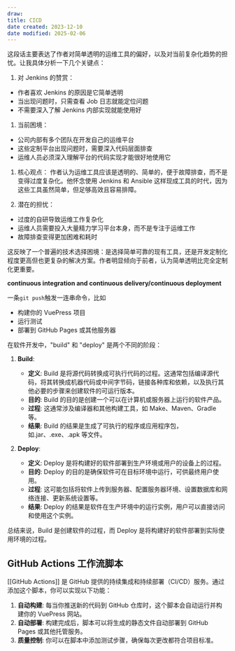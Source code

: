 ```yaml
---
draw:
title: CICD
date created: 2023-12-10
date modified: 2025-02-06
---
```


这段话主要表达了作者对简单透明的运维工具的偏好，以及对当前复杂化趋势的担忧。让我具体分析一下几个关键点：

1. 对 Jenkins 的赞赏：
- 作者喜欢 Jenkins 的原因是它简单透明
- 当出现问题时，只需查看 Job 日志就能定位问题
- 不需要深入了解 Jenkins 内部实现就能使用好

1. 当前困境：
- 公司内部有多个团队在开发自己的运维平台
- 这些定制平台出现问题时，需要深入代码层面排查
- 运维人员必须深入理解平台的代码实现才能很好地使用它

1. 核心观点：
作者认为运维工具应该是透明的、简单的，便于故障排查，而不是变得过度复杂化。他怀念使用 Jenkins 和 Ansible 这样现成工具的时代，因为这些工具虽然简单，但足够高效且容易排障。

2. 潜在的担忧：
- 过度的自研导致运维工作复杂化
- 运维人员需要投入大量精力学习平台本身，而不是专注于运维工作
- 故障排查变得更加困难和耗时

这反映了一个普遍的技术选择困境：是选择简单可靠的现有工具，还是开发定制化程度更高但也更复杂的解决方案。作者明显倾向于前者，认为简单透明比完全定制化更重要。

**continuous integration and continuous delivery/continuous deployment**

一条`git push`触发一连串命令，比如

- 构建你的 VuePress 项目
- 运行测试
- 部署到 GitHub Pages 或其他服务器

在软件开发中，"build" 和 "deploy" 是两个不同的阶段：

1. **Build**:
   - **定义**: Build 是将源代码转换成可执行代码的过程。这通常包括编译源代码，将其转换成机器代码或中间字节码，链接各种库和依赖，以及执行其他必要的步骤来创建软件的可运行版本。
   - **目的**: Build 的目的是创建一个可以在计算机或服务器上运行的软件产品。
   - **过程**: 这通常涉及编译器和其他构建工具，如 Make、Maven、Gradle 等。
   - **结果**: Build 的结果是生成了可执行的程序或应用程序包，如.jar、.exe、.apk 等文件。

2. **Deploy**:
   - **定义**: Deploy 是将构建好的软件部署到生产环境或用户的设备上的过程。
   - **目的**: Deploy 的目的是确保软件可在目标环境中运行，可供最终用户使用。
   - **过程**: 这可能包括将软件上传到服务器、配置服务器环境、设置数据库和网络连接、更新系统设置等。
   - **结果**: Deploy 的结果是软件在生产环境中的运行实例，用户可以直接访问和使用这个实例。

总结来说，Build 是创建软件的过程，而 Deploy 是将构建好的软件部署到实际使用环境的过程。

## GitHub Actions 工作流脚本

[[GitHub Actions]] 是 GitHub 提供的持续集成和持续部署（CI/CD）服务。通过添加这个脚本，你可以实现以下功能：

1. **自动构建**: 每当你推送新的代码到 GitHub 仓库时，这个脚本会自动运行并构建你的 VuePress 网站。
2. **自动部署**: 构建完成后，脚本可以将生成的静态文件自动部署到 GitHub Pages 或其他托管服务。
3. **质量控制**: 你可以在脚本中添加测试步骤，确保每次更改都符合项目标准。

```Java

```
